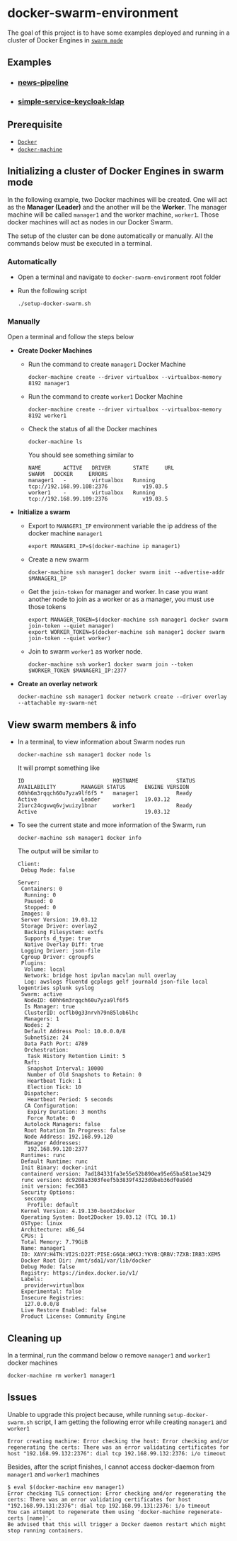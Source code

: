 # docker-swarm-environment

The goal of this project is to have some examples deployed and running in a cluster of Docker Engines in [`swarm mode`](https://docs.docker.com/engine/swarm/swarm-tutorial)

## Examples

- ### [news-pipeline](https://github.com/ivangfr/docker-swarm-environment/tree/master/news-pipeline#docker-swarm-environment)
- ### [simple-service-keycloak-ldap](https://github.com/ivangfr/docker-swarm-environment/tree/master/simple-service-keycloak-ldap#docker-swarm-environment)

## Prerequisite

- [`Docker`](https://www.docker.com/)
- [`docker-machine`](https://docs.docker.com/machine/overview/)

## Initializing a cluster of Docker Engines in swarm mode

In the following example, two Docker machines will be created. One will act as the **Manager (Leader)** and the another will be the **Worker**. The manager machine will be called `manager1` and the worker machine, `worker1`. Those docker machines will act as nodes in our Docker Swarm.

The setup of the cluster can be done automatically or manually. All the commands below must be executed in a terminal.

### Automatically

- Open a terminal and navigate to `docker-swarm-environment` root folder

- Run the following script
  ```
  ./setup-docker-swarm.sh
  ```

### Manually

Open a terminal and follow the steps below

- **Create Docker Machines**

  - Run the command to create `manager1` Docker Machine
    ```
    docker-machine create --driver virtualbox --virtualbox-memory 8192 manager1
    ```

  - Run the command to create `worker1` Docker Machine
    ```
    docker-machine create --driver virtualbox --virtualbox-memory 8192 worker1
    ```

  - Check the status of all the Docker machines
    ```
    docker-machine ls
    ```
  
    You should see something similar to
    ```
    NAME       ACTIVE   DRIVER       STATE     URL                         SWARM   DOCKER     ERRORS
    manager1   -        virtualbox   Running   tcp://192.168.99.108:2376           v19.03.5
    worker1    -        virtualbox   Running   tcp://192.168.99.109:2376           v19.03.5
    ```

- **Initialize a swarm**

  - Export to `MANAGER1_IP` environment variable the ip address of the docker machine `manager1`
    ```
    export MANAGER1_IP=$(docker-machine ip manager1)
    ```

  - Create a new swarm
    ```
    docker-machine ssh manager1 docker swarm init --advertise-addr $MANAGER1_IP
    ```

  - Get the `join-token` for manager and worker. In case you want another node to join as a worker or as a manager, you must use those tokens
    ```
    export MANAGER_TOKEN=$(docker-machine ssh manager1 docker swarm join-token --quiet manager)
    export WORKER_TOKEN=$(docker-machine ssh manager1 docker swarm join-token --quiet worker)
    ```

  - Join to swarm `worker1` as worker node.
    ```
    docker-machine ssh worker1 docker swarm join --token $WORKER_TOKEN $MANAGER1_IP:2377
    ```

- **Create an overlay network**
  ```
  docker-machine ssh manager1 docker network create --driver overlay --attachable my-swarm-net
  ```

## View swarm members & info

- In a terminal, to view information about Swarm nodes run
  ```
  docker-machine ssh manager1 docker node ls
  ```

  It will prompt something like
  ```
  ID                            HOSTNAME            STATUS              AVAILABILITY        MANAGER STATUS      ENGINE VERSION
  60hh6m3rqqch60u7yza9lf6f5 *   manager1            Ready               Active              Leader              19.03.12
  21urc24cgvwq6vjwuizy1bnar     worker1             Ready               Active                                  19.03.12
  ```

- To see the current state and more information of the Swarm, run
  ```
  docker-machine ssh manager1 docker info
  ```

  The output will be similar to
  ```
  Client:
   Debug Mode: false
  
  Server:
   Containers: 0
    Running: 0
    Paused: 0
    Stopped: 0
   Images: 0
   Server Version: 19.03.12
   Storage Driver: overlay2
    Backing Filesystem: extfs
    Supports d_type: true
    Native Overlay Diff: true
   Logging Driver: json-file
   Cgroup Driver: cgroupfs
   Plugins:
    Volume: local
    Network: bridge host ipvlan macvlan null overlay
    Log: awslogs fluentd gcplogs gelf journald json-file local logentries splunk syslog
   Swarm: active
    NodeID: 60hh6m3rqqch60u7yza9lf6f5
    Is Manager: true
    ClusterID: ocflb0g33nrvh79n85lob6lhc
    Managers: 1
    Nodes: 2
    Default Address Pool: 10.0.0.0/8
    SubnetSize: 24
    Data Path Port: 4789
    Orchestration:
     Task History Retention Limit: 5
    Raft:
     Snapshot Interval: 10000
     Number of Old Snapshots to Retain: 0
     Heartbeat Tick: 1
     Election Tick: 10
    Dispatcher:
     Heartbeat Period: 5 seconds
    CA Configuration:
     Expiry Duration: 3 months
     Force Rotate: 0
    Autolock Managers: false
    Root Rotation In Progress: false
    Node Address: 192.168.99.120
    Manager Addresses:
     192.168.99.120:2377
   Runtimes: runc
   Default Runtime: runc
   Init Binary: docker-init
   containerd version: 7ad184331fa3e55e52b890ea95e65ba581ae3429
   runc version: dc9208a3303feef5b3839f4323d9beb36df0a9dd
   init version: fec3683
   Security Options:
    seccomp
     Profile: default
   Kernel Version: 4.19.130-boot2docker
   Operating System: Boot2Docker 19.03.12 (TCL 10.1)
   OSType: linux
   Architecture: x86_64
   CPUs: 1
   Total Memory: 7.79GiB
   Name: manager1
   ID: XAYV:H4TN:VI2S:D22T:PISE:G6QA:WMXJ:YKYB:QRBV:7ZXB:IRB3:XEM5
   Docker Root Dir: /mnt/sda1/var/lib/docker
   Debug Mode: false
   Registry: https://index.docker.io/v1/
   Labels:
    provider=virtualbox
   Experimental: false
   Insecure Registries:
    127.0.0.0/8
   Live Restore Enabled: false
   Product License: Community Engine
  ```

## Cleaning up  

In a terminal, run the command below o remove `manager1` and `worker1` docker machines
```
docker-machine rm worker1 manager1
```

## Issues

Unable to upgrade this project because, while running `setup-docker-swarm.sh` script, I am getting the following error while creating `manager1` and `worker1`
```
Error creating machine: Error checking the host: Error checking and/or regenerating the certs: There was an error validating certificates for host "192.168.99.132:2376": dial tcp 192.168.99.132:2376: i/o timeout
```

Besides, after the script finishes, I cannot access docker-daemon from `manager1` and `worker1` machines
```
$ eval $(docker-machine env manager1)
Error checking TLS connection: Error checking and/or regenerating the certs: There was an error validating certificates for host "192.168.99.131:2376": dial tcp 192.168.99.131:2376: i/o timeout
You can attempt to regenerate them using 'docker-machine regenerate-certs [name]'.
Be advised that this will trigger a Docker daemon restart which might stop running containers.
```
